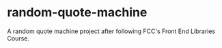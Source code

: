 # random-quote-machine
A random quote machine project after following FCC's Front End Libraries Course.
